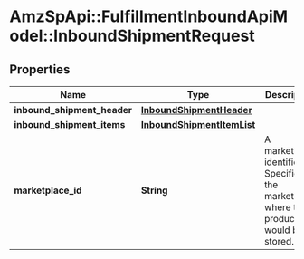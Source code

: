 # AmzSpApi::FulfillmentInboundApiModel::InboundShipmentRequest

## Properties
Name | Type | Description | Notes
------------ | ------------- | ------------- | -------------
**inbound_shipment_header** | [**InboundShipmentHeader**](InboundShipmentHeader.md) |  | 
**inbound_shipment_items** | [**InboundShipmentItemList**](InboundShipmentItemList.md) |  | 
**marketplace_id** | **String** | A marketplace identifier. Specifies the marketplace where the product would be stored. | 

